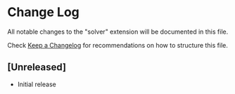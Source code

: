 # Change Log

All notable changes to the "solver" extension will be documented in this file.

Check [Keep a Changelog](http://keepachangelog.com/) for recommendations on how to structure this file.

## [Unreleased]

- Initial release